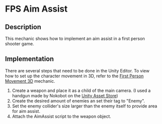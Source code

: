 # FPS Aim Assist

## Description
This mechanic shows how to implement an aim assist in a first person shooter game.

## Implementation
There are several steps that need to be done in the Unity Editor.
To view how to set up the character movement in 3D, refer to the [First Person Movement 3D](https://github.com/t4guw/100-Unity-Mechanics-for-Programmers/tree/master/programs/first_person_movement_3d) mechanic.

   1. Create a weapon and place it as a child of the main camera. (I used a handgun made by Nokobot on the [Unity Asset Store](https://assetstore.unity.com/packages/3d/props/guns/modern-guns-handgun-129821#description))
   2. Create the desired amount of enemies an set their tag to "Enemy".
   3. Set the enemy collider's size larger than the enemy itself to provide area for aim assist.
   4. Attach the AimAssist script to the weapon object.
